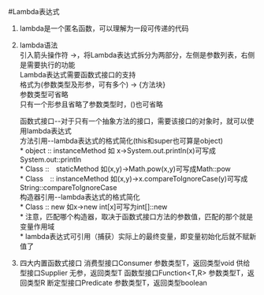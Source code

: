#Lambda表达式

1. lambda是一个匿名函数，可以理解为一段可传递的代码

2. lambda语法  
    引入箭头操作符 ->，将Lambda表达式拆分为两部分，左侧是参数列表，右侧是需要执行的功能  
    Lambda表达式需要函数式接口的支持    
    格式为(参数类型及形参，可有多个) -> {方法块}  
        参数类型可省略  
        只有一个形参且省略了参数类型时，()也可省略 
    
    函数式接口--对于只有一个抽象方法的接口，需要该接口的对象时，就可以使用lambda表达式  
    方法引用--lambda表达式的格式简化(this和super也可算是object)  
        * object :: instanceMethod	    如 x->System.out.println(x)可写成System.out::println   
        * Class ::　staticMethod		如(x,y)->Math.pow(x,y)可写成Math::pow  
        * Class　:: instanceMethod		如(x,y)->x.compareToIgnoreCase(y)可写成String::compareToIgnoreCase  
    构造器引用--lambda表达式的格式简化    
        * Class :: new	如x->new int[x]可写为int[]::new  
        * 注意，匹配哪个构造器，取决于函数式接口方法的参数值，匹配的那个就是
    变量作用域  
        * lambda表达式可引用（捕获）实际上的最终变量，即变量初始化后就不赋新值了
      
3. 四大内置函数式接口
    消费型接口Consumer<T> 参数类型T，返回类型void
    供给型接口Supplier<T>    无参，返回类型T
    函数型接口Function<T,R>  参数类型T，返回类型R
    断定型接口Predicate<T>   参数类型T，返回类型boolean